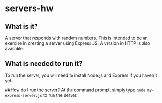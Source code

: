 # servers-hw

## What is it? 
A server that responds with random numbers. This is intended to be an exercise in creating a server using Express JS. A version in HTTP is also available.

## What is needed to run it?
To run the server, you will need to install Node.js and Express if you haven't yet. 

##How do I run the server?
At the command prompt, simply type `node my-express-server.js` to run the server.  

